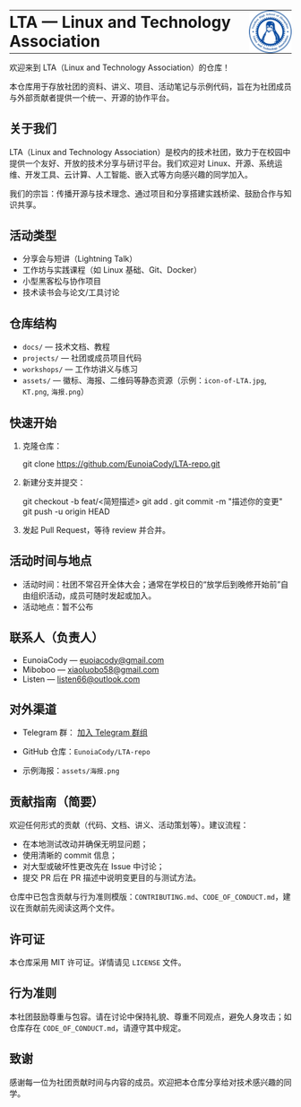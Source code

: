 
<table style="border-collapse: collapse; border: none; background: transparent;">
   <tr>
      <td style="vertical-align: middle; border: none; padding: 0 12px 0 0;">
         <h1 style="margin: 0;">LTA — Linux and Technology Association</h1>
      </td>
      <td style="vertical-align: middle; text-align: right; border: none; padding: 0;">
         <img src="assets/icon-of-LTA.jpg" alt="LTA 徽标" width="120" style="display: block; border: none;" />
      </td>
   </tr>
</table>

欢迎来到 LTA（Linux and Technology Association）的仓库！

本仓库用于存放社团的资料、讲义、项目、活动笔记与示例代码，旨在为社团成员与外部贡献者提供一个统一、开源的协作平台。

## 关于我们

LTA（Linux and Technology Association）是校内的技术社团，致力于在校园中提供一个友好、开放的技术分享与研讨平台。我们欢迎对 Linux、开源、系统运维、开发工具、云计算、人工智能、嵌入式等方向感兴趣的同学加入。

我们的宗旨：传播开源与技术理念、通过项目和分享搭建实践桥梁、鼓励合作与知识共享。

## 活动类型

- 分享会与短讲（Lightning Talk）
- 工作坊与实践课程（如 Linux 基础、Git、Docker）
- 小型黑客松与协作项目
- 技术读书会与论文/工具讨论

## 仓库结构

- `docs/` — 技术文档、教程
- `projects/` — 社团或成员项目代码
- `workshops/` — 工作坊讲义与练习
- `assets/` — 徽标、海报、二维码等静态资源（示例：`icon-of-LTA.jpg`, `KT.png`, `海报.png`）

## 快速开始

1. 克隆仓库：

   git clone <https://github.com/EunoiaCody/LTA-repo.git>

2. 新建分支并提交：

   git checkout -b feat/<简短描述>
   git add .
   git commit -m "描述你的变更"
   git push -u origin HEAD

3. 发起 Pull Request，等待 review 并合并。

## 活动时间与地点

- 活动时间：社团不常召开全体大会；通常在学校日的“放学后到晚修开始前”自由组织活动，成员可随时发起或加入。
- 活动地点：暂不公布

## 联系人（负责人）

- EunoiaCody — [euoiacody@gmail.com](mailto:euoiacody@gmail.com)
- Miboboo — [xiaoluobo58@gmail.com](mailto:xiaoluobo58@gmail.com)
- Listen — [listen66@outlook.com](mailto:listen66@outlook.com)

## 对外渠道

- Telegram 群： [加入 Telegram 群组](https://t.me/+38Aq_b2TPZI4NGQ1)

- GitHub 仓库：`EunoiaCody/LTA-repo`

- 示例海报：`assets/海报.png`

## 贡献指南（简要）

欢迎任何形式的贡献（代码、文档、讲义、活动策划等）。建议流程：

- 在本地测试改动并确保无明显问题；
- 使用清晰的 commit 信息；
- 对大型或破坏性更改先在 Issue 中讨论；
- 提交 PR 后在 PR 描述中说明变更目的与测试方法。

仓库中已包含贡献与行为准则模版：`CONTRIBUTING.md`、`CODE_OF_CONDUCT.md`，建议在贡献前先阅读这两个文件。

## 许可证

本仓库采用 MIT 许可证。详情请见 `LICENSE` 文件。

## 行为准则

本社团鼓励尊重与包容。请在讨论中保持礼貌、尊重不同观点，避免人身攻击；如仓库存在 `CODE_OF_CONDUCT.md`，请遵守其中规定。

## 致谢

感谢每一位为社团贡献时间与内容的成员。欢迎把本仓库分享给对技术感兴趣的同学。
